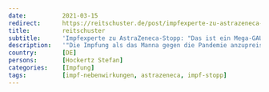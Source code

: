 ```yaml
---
date:          2021-03-15
redirect:      https://reitschuster.de/post/impfexperte-zu-astrazeneca-stopp-das-ist-ein-mega-gau/
title:         reitschuster
subtitle:      'Impfexperte zu AstraZeneca-Stopp: "Das ist ein Mega-GAU"'
description:   '"Die Impfung als das Manna gegen die Pandemie anzupreisen, das vom Himmel fällt, war unverantwortlich. Jetzt muss die Politik das lernen, auf dem Rücken von toten Menschen." Prof. Hockertz im Interview zum AstraZeneca Impf-Stopp.'
country:       [DE]
persons:       [Hockertz Stefan]
categories:    [Impfung]
tags:          [impf-nebenwirkungen, astrazeneca, impf-stopp]
---
```

